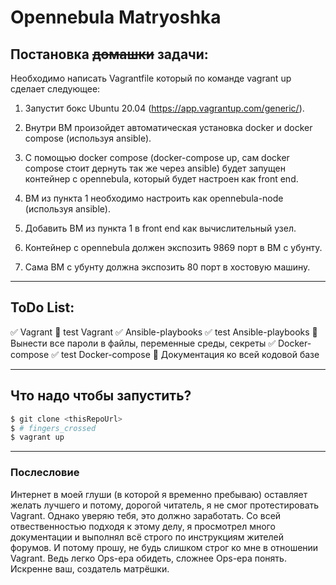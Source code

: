 # Opennebula Matryoshka

## Постановка ~~домашки~~ задачи:
Необходимо написать Vagrantfile который по команде vagrant up сделает следующее:

1) Запустит бокс Ubuntu 20.04 (https://app.vagrantup.com/generic/).

2) Внутри ВМ произойдет автоматическая установка docker и docker compose (используя ansible).

3) С помощью docker compose (docker-compose up, сам docker compose стоит дернуть так же через ansible) будет запущен контейнер с opennebula, который будет настроен как front end.

4) ВМ из пункта 1 необходимо настроить как opennebula-node (используя ansible).

5) Добавить ВМ из пункта 1 в front end как вычислительный узел.

6) Контейнер с opennebula должен экспозить 9869 порт в ВМ с убунту.

7) Сама ВМ с убунту должна экспозить 80 порт в хостовую машину.

____

## ToDo List:
:white_check_mark: Vagrant
:black_square_button: test Vagrant
:white_check_mark: Ansible-playbooks
:white_check_mark: test Ansible-playbooks
:black_square_button: Вынести все пароли в файлы, переменные среды, секреты
:white_check_mark: Docker-compose
:white_check_mark: test Docker-compose
:black_square_button: Документация ко всей кодовой базе

____

## Что надо чтобы запустить?
``` bash
$ git clone <thisRepoUrl>
$ # fingers_crossed
$ vagrant up
```

____

### Послесловие

Интернет в моей глуши (в которой я временно пребываю) оставляет желать лучшего и потому, дорогой читатель, я не смог протестировать Vagrant. Однако уверяю тебя, это должно заработать. Со всей отвественностью подходя к этому делу, я просмотрел много документации и выполнял всё строго по инструкциям жителей форумов. И потому прошу, не будь слишком строг ко мне в отношении Vagrant. Ведь легко Ops-ера обидеть, сложнее Ops-ера понять.
Искренне ваш, создатель матрёшки.